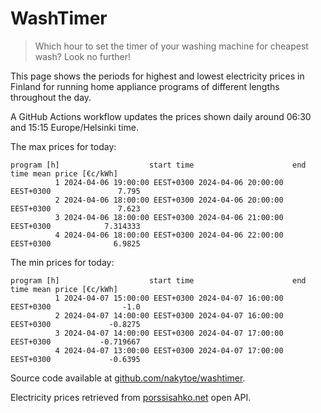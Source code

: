 
# WashTimer

> Which hour to set the timer of your washing machine for cheapest wash? Look no further!

This page shows the periods for highest and lowest electricity prices in Finland 
for running home appliance programs of different lengths throughout the day. 

A GitHub Actions workflow updates the prices shown daily around 06:30 and 15:15 Europe/Helsinki time.

The max prices for today:

	program [h]                    start time                      end time mean price [€c/kWh]
	          1 2024-04-06 19:00:00 EEST+0300 2024-04-06 20:00:00 EEST+0300               7.795
	          2 2024-04-06 18:00:00 EEST+0300 2024-04-06 20:00:00 EEST+0300               7.623
	          3 2024-04-06 18:00:00 EEST+0300 2024-04-06 21:00:00 EEST+0300            7.314333
	          4 2024-04-06 18:00:00 EEST+0300 2024-04-06 22:00:00 EEST+0300              6.9825

The min prices for today:

	program [h]                    start time                      end time mean price [€c/kWh]
	          1 2024-04-07 15:00:00 EEST+0300 2024-04-07 16:00:00 EEST+0300                -1.0
	          2 2024-04-07 14:00:00 EEST+0300 2024-04-07 16:00:00 EEST+0300             -0.8275
	          3 2024-04-07 14:00:00 EEST+0300 2024-04-07 17:00:00 EEST+0300           -0.719667
	          4 2024-04-07 13:00:00 EEST+0300 2024-04-07 17:00:00 EEST+0300             -0.6395


Source code available at [github.com/nakytoe/washtimer](https://github.com/nakytoe/washtimer).

Electricity prices retrieved from [porssisahko.net](https://porssisahko.net/api) open API.
